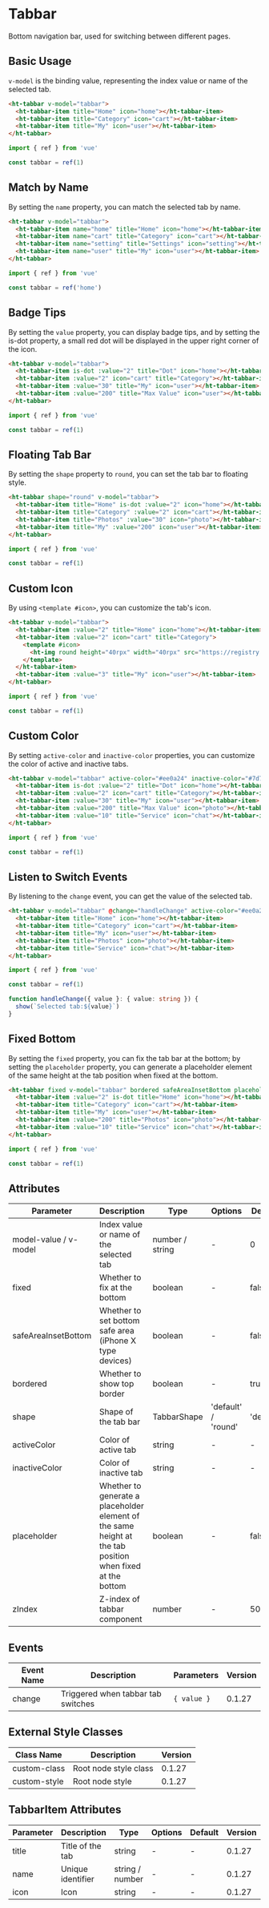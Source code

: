 # Tabbar

Bottom navigation bar, used for switching between different pages.

## Basic Usage

`v-model` is the binding value, representing the index value or name of the selected tab.

```html
<ht-tabbar v-model="tabbar">
  <ht-tabbar-item title="Home" icon="home"></ht-tabbar-item>
  <ht-tabbar-item title="Category" icon="cart"></ht-tabbar-item>
  <ht-tabbar-item title="My" icon="user"></ht-tabbar-item>
</ht-tabbar>
```

```typescript
import { ref } from 'vue'

const tabbar = ref(1)
```

## Match by Name

By setting the `name` property, you can match the selected tab by name.

```html
<ht-tabbar v-model="tabbar">
  <ht-tabbar-item name="home" title="Home" icon="home"></ht-tabbar-item>
  <ht-tabbar-item name="cart" title="Category" icon="cart"></ht-tabbar-item>
  <ht-tabbar-item name="setting" title="Settings" icon="setting"></ht-tabbar-item>
  <ht-tabbar-item name="user" title="My" icon="user"></ht-tabbar-item>
</ht-tabbar>
```
```typescript
import { ref } from 'vue'

const tabbar = ref('home')
```

## Badge Tips

By setting the `value` property, you can display badge tips, and by setting the is-dot property, a small red dot will be displayed in the upper right corner of the icon.

```html
<ht-tabbar v-model="tabbar">
  <ht-tabbar-item is-dot :value="2" title="Dot" icon="home"></ht-tabbar-item>
  <ht-tabbar-item :value="2" icon="cart" title="Category"></ht-tabbar-item>
  <ht-tabbar-item :value="30" title="My" icon="user"></ht-tabbar-item>
  <ht-tabbar-item :value="200" title="Max Value" icon="user"></ht-tabbar-item>
</ht-tabbar>
```
```typescript
import { ref } from 'vue'

const tabbar = ref(1)
```

## Floating Tab Bar

By setting the `shape` property to `round`, you can set the tab bar to floating style.

```html
<ht-tabbar shape="round" v-model="tabbar">
  <ht-tabbar-item title="Home" is-dot :value="2" icon="home"></ht-tabbar-item>
  <ht-tabbar-item title="Category" :value="2" icon="cart"></ht-tabbar-item>
  <ht-tabbar-item title="Photos" :value="30" icon="photo"></ht-tabbar-item>
  <ht-tabbar-item title="My" :value="200" icon="user"></ht-tabbar-item>
</ht-tabbar>
```
```typescript
import { ref } from 'vue'

const tabbar = ref(1)
```

## Custom Icon

By using `<template #icon>`, you can customize the tab's icon.

```html
<ht-tabbar v-model="tabbar">
  <ht-tabbar-item :value="2" title="Home" icon="home"></ht-tabbar-item>
  <ht-tabbar-item :value="2" icon="cart" title="Category">
    <template #icon>
      <ht-img round height="40rpx" width="40rpx" src="https://registry.npmmirror.com/ht-ui-uni-assets/*/files/panda.jpg"></ht-img>
    </template>
  </ht-tabbar-item>
  <ht-tabbar-item :value="3" title="My" icon="user"></ht-tabbar-item>
</ht-tabbar>
```
```typescript
import { ref } from 'vue'

const tabbar = ref(1)
```

## Custom Color

By setting `active-color` and `inactive-color` properties, you can customize the color of active and inactive tabs.

```html
<ht-tabbar v-model="tabbar" active-color="#ee0a24" inactive-color="#7d7e80">
  <ht-tabbar-item is-dot :value="2" title="Dot" icon="home"></ht-tabbar-item>
  <ht-tabbar-item :value="2" icon="cart" title="Category"></ht-tabbar-item>
  <ht-tabbar-item :value="30" title="My" icon="user"></ht-tabbar-item>
  <ht-tabbar-item :value="200" title="Max Value" icon="photo"></ht-tabbar-item>
  <ht-tabbar-item :value="10" title="Service" icon="chat"></ht-tabbar-item>
</ht-tabbar>
```
```typescript
import { ref } from 'vue'

const tabbar = ref(1)
```

## Listen to Switch Events

By listening to the `change` event, you can get the value of the selected tab.

```html
<ht-tabbar v-model="tabbar" @change="handleChange" active-color="#ee0a24" inactive-color="#7d7e80">
  <ht-tabbar-item title="Home" icon="home"></ht-tabbar-item>
  <ht-tabbar-item title="Category" icon="cart"></ht-tabbar-item>
  <ht-tabbar-item title="My" icon="user"></ht-tabbar-item>
  <ht-tabbar-item title="Photos" icon="photo"></ht-tabbar-item>
  <ht-tabbar-item title="Service" icon="chat"></ht-tabbar-item>
</ht-tabbar>
```

```typescript
import { ref } from 'vue'

const tabbar = ref(1)

function handleChange({ value }: { value: string }) {
  show(`Selected tab:${value}`)
}
```

## Fixed Bottom

By setting the `fixed` property, you can fix the tab bar at the bottom; by setting the `placeholder` property, you can generate a placeholder element of the same height at the tab position when fixed at the bottom.

```html
<ht-tabbar fixed v-model="tabbar" bordered safeAreaInsetBottom placeholder>
  <ht-tabbar-item :value="2" is-dot title="Home" icon="home"></ht-tabbar-item>
  <ht-tabbar-item title="Category" icon="cart"></ht-tabbar-item>
  <ht-tabbar-item title="My" icon="user"></ht-tabbar-item>
  <ht-tabbar-item :value="200" title="Photos" icon="photo"></ht-tabbar-item>
  <ht-tabbar-item :value="10" title="Service" icon="chat"></ht-tabbar-item>
</ht-tabbar>
```
```typescript
import { ref } from 'vue'

const tabbar = ref(1)
```

## Attributes
| Parameter | Description | Type | Options | Default | Version |
|-----------|-------------|------|----------|---------|----------|
| model-value / v-model | Index value or name of the selected tab | number / string | - | 0 | 0.1.27 |
| fixed | Whether to fix at the bottom | boolean | - | false | 0.1.27 |
| safeAreaInsetBottom | Whether to set bottom safe area (iPhone X type devices) | boolean | - | false | 0.1.27 |
| bordered | Whether to show top border | boolean | - | true | 0.1.27 |
| shape | Shape of the tab bar | TabbarShape | 'default' / 'round' | 'default' | 0.1.27 |
| activeColor | Color of active tab | string | - | - | 0.1.27 |
| inactiveColor | Color of inactive tab | string | - | - | 0.1.27 |
| placeholder | Whether to generate a placeholder element of the same height at the tab position when fixed at the bottom | boolean | - | false | 0.1.27 |
| zIndex | Z-index of tabbar component | number | - | 500 | 0.1.27 |

## Events

| Event Name | Description | Parameters | Version |
|------------|-------------|------------|----------|
| change | Triggered when tabbar tab switches | `{ value }` | 0.1.27 |

## External Style Classes

| Class Name | Description | Version |
|------------|-------------|----------|
| custom-class | Root node style class | 0.1.27 |
| custom-style | Root node style | 0.1.27 |

## TabbarItem Attributes
| Parameter | Description | Type | Options | Default | Version |
|-----------|-------------|------|----------|---------|----------|
| title | Title of the tab | string | - | - | 0.1.27 |
| name | Unique identifier | string / number | - | - | 0.1.27 |
| icon | Icon | string | - | - | 0.1.27 |
